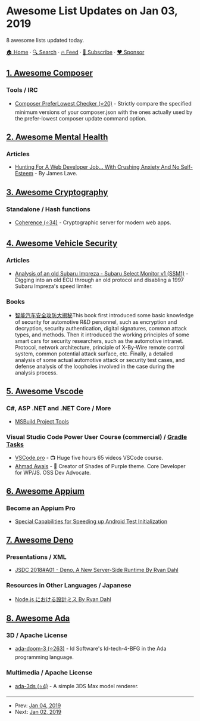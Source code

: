 # Awesome List Updates on Jan 03, 2019

8 awesome lists updated today.

[🏠 Home](/README.md) · [🔍 Search](https://www.trackawesomelist.com/search/) · [🔥 Feed](https://www.trackawesomelist.com/rss.xml) · [📮 Subscribe](https://trackawesomelist.us17.list-manage.com/subscribe?u=d2f0117aa829c83a63ec63c2f&id=36a103854c) · [❤️  Sponsor](https://github.com/sponsors/theowenyoung)



## [1. Awesome Composer](/content/jakoch/awesome-composer/README.md)

### Tools / IRC

*   [Composer PreferLowest Checker (⭐20)](https://github.com/dereuromark/composer-prefer-lowest) - Strictly compare the specified minimum versions of your composer.json with the ones actually used by the prefer-lowest composer update command option.

## [2. Awesome Mental Health](/content/dreamingechoes/awesome-mental-health/README.md)

### Articles

*   [Hunting For A Web Developer Job... With Crushing Anxiety And No Self-Esteem](https://medium.com/@jameslave/hunting-for-a-web-developer-job-with-crushing-anxiety-and-no-self-esteem-3aa64d67a0a4) - By James Lave.

## [3. Awesome Cryptography](/content/sobolevn/awesome-cryptography/README.md)

### Standalone / Hash functions

*   [Coherence (⭐34)](https://github.com/liesware/coherence/) - Cryptographic server for modern web apps.

## [4. Awesome Vehicle Security](/content/jaredthecoder/awesome-vehicle-security/README.md)

### Articles

*   [Analysis of an old Subaru Impreza - Subaru Select Monitor v1 (SSM1)](https://p1kachu.pluggi.fr/project/automotive/2018/12/28/subaru-ssm1/) - Digging into an old ECU through an old protocol and disabling a 1997 Subaru Impreza's speed limiter.

### Books

*   [智能汽车安全攻防大揭秘](https://www.amazon.cn/dp/B075QZXY7W)This book first introduced some basic knowledge of security for automotive R\&D personnel, such as encryption and decryption, security authentication, digital signatures, common attack types, and methods. Then it introduced the working principles of some smart cars for security researchers, such as the automotive intranet. Protocol, network architecture, principle of X-By-Wire remote control system, common potential attack surface, etc. Finally, a detailed analysis of some actual automotive attack or security test cases, and defense analysis of the loopholes involved in the case during the analysis process.

## [5. Awesome Vscode](/content/viatsko/awesome-vscode/README.md)

### C#, ASP .NET and .NET Core / More

*   [MSBuild Project Tools](https://marketplace.visualstudio.com/items?itemName=tintoy.msbuild-project-tools)

### Visual Studio Code Power User Course (commercial) / [Gradle Tasks](https://marketplace.visualstudio.com/items?itemName=richardwillis.vscode-gradle)

*   [VSCode.pro](https://vscode.pro/) - 📺 Huge five hours 65 videos VSCode course.
*   [Ahmad Awais](https://twitter.com/MrAhmadAwais/) - 🙌 Creator of Shades of Purple theme. Core Developer for WP/JS. OSS Dev Advocate.

## [6. Awesome Appium](/content/SrinivasanTarget/awesome-appium/README.md)

### Become an Appium Pro

*   [Special Capabilities for Speeding up Android Test Initialization](https://appiumpro.com/editions/50)

## [7. Awesome Deno](/content/denolib/awesome-deno/README.md)

### Presentations / XML

*   [JSDC 2018#A01 - Deno, A New Server-Side Runtime By Ryan Dahl](https://www.youtube.com/watch?v=FlTG0UXRAkE)

### Resources in Other Languages / Japanese

*   [Node.js における設計ミス By Ryan Dahl](https://yosuke-furukawa.hatenablog.com/entry/2018/06/07/080335)

## [8. Awesome Ada](/content/ohenley/awesome-ada/README.md)

### 3D / Apache License

*   [ada-doom-3 (⭐263)](https://github.com/AdaDoom3/AdaDoom3) - Id Software's Id-tech-4-BFG in the Ada programming language.

### Multimedia / Apache License

*   [ada-3ds (⭐4)](https://github.com/AdaDoom3/Ada3DS) - A simple 3DS Max model renderer.

---

- Prev: [Jan 04, 2019](/content/2019/01/04/README.md)
- Next: [Jan 02, 2019](/content/2019/01/02/README.md)